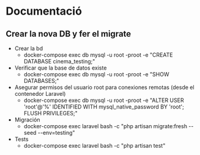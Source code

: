 # Documentació

## Crear la nova DB y fer el migrate
 * Crear la bd
   * docker-compose exec db mysql -u root -proot -e "CREATE DATABASE cinema_testing;"
 * Verificar que la base de datos existe
   * docker-compose exec db mysql -u root -proot -e "SHOW DATABASES;"
 * Asegurar permisos del usuario root para conexiones remotas (desde el contenedor Laravel)
   * docker-compose exec db mysql -u root -proot -e "ALTER USER 'root'@'%' IDENTIFIED WITH mysql_native_password BY 'root'; FLUSH PRIVILEGES;"
 * Migración
   * docker-compose exec laravel bash -c "php artisan migrate:fresh --seed --env=testing"
 * Tests
   * docker-compose exec laravel bash -c "php artisan test"